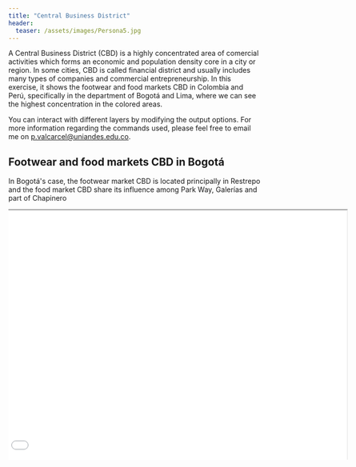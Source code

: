 ```yaml
---
title: "Central Business District"
header:
  teaser: /assets/images/Persona5.jpg
---
```


A Central Business District (CBD) is a highly concentrated area of comercial activities which forms an economic and population density core in a city or region. In some cities, CBD is called financial district and usually includes many types of companies and commercial entrepreneurship. In this exercise, it shows the footwear and food markets CBD in Colombia and Perú, specifically in the department of Bogotá and Lima, where we can see the highest concentration in the colored areas.

You can interact with different layers by modifying the output options. For more information regarding the commands used, please feel free to email me on <a href="mailto:p.valcarcel@uniandes.edu.co">p.valcarcel@uniandes.edu.co</a>.


## Footwear and food markets CBD in Bogotá

In Bogotá's case, the footwear market CBD is located principally in Restrepo and the food market CBD share its influence among Park Way, Galerías and part of Chapinero 

<div style="margin: auto; width: 695px; height: 501px; overflow: hidden; padding-left: 0">
    <iframe src="\assets\Shapes\CBD_Map.html" style="width: 100%; height: 100%; margin-left: -20px"></iframe>
</div>
